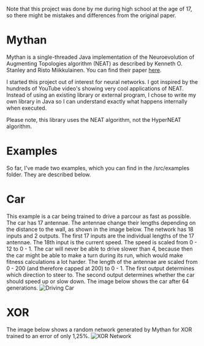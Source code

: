 Note that this project was done by me during high school at the age of 17, so there might be mistakes and differences from the original paper.

# Mythan
Mythan is a single-threaded Java implementation of the Neuroevolution of Augmenting Topologies algorithm (NEAT) as described by Kenneth O. Stanley and Risto Miikkulainen. You can find their paper [here](http://nn.cs.utexas.edu/downloads/papers/stanley.ec02.pdf). 

I started this project out of interest for neural networks. I got inspired by the hundreds of YouTube video's showing very cool applications of NEAT. Instead of using an existing library or external program, I chose to write my own library in Java so I can understand exactly what happens internally when executed.

Please note, this library uses the NEAT algorithm, not the HyperNEAT algorithm.

# Examples
So far, I've made two examples, which you can find in the /src/examples folder. They are described below.

Car
=========
This example is a car being trained to drive a parcour as fast as possible. The car has 17 antennae. The antennae change their lengths depending on the distance to the wall, as shown in the image below. The network has 18 inputs and 2 outputs. The first 17 inputs are the individual lengths of the 17 antennae. The 18th input is the current speed. The speed is scaled from 0 - 12 to 0 - 1. The car will never be able to drive slower than 4, because then the car might be able to make a turn during its run, which would make fitness calculations a lot harder. The length of the antennae are scaled from 0 - 200 (and therefore capped at 200) to 0 - 1. The first output determines which direction to steer to. The second output determines whether the car should speed up or slow down. The image below shows the car after 64 generations.
![Driving Car](examples/driving_car.gif)

XOR
=========
The image below shows a random network generated by Mythan for XOR trained to an error of only 1,25%.
![XOR Network](examples/xor_network.png)
